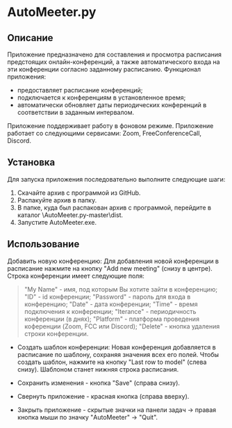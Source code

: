 # AutoMeeter.py

## Описание

Приложение предназначено для составления и просмотра расписания предстоящих онлайн-конференций, а также автоматического входа на эти конференции согласно заданному расписанию.
Функционал приложения:
- предоставляет расписание конференций;
- подключается к конференциям в установленное время;
- автоматически обновляет даты периодических конференций в соответствии в заданным интервалом.

Приложение поддерживает работу в фоновом режиме.
Приложение работает со следующими сервисами: Zoom, FreeConferenceCall, Discord.


## Установка

Для запуска приложения последовательно выполните следующие шаги:
1. Скачайте архив с программой из GitHub.
2. Распакуйте архив в папку.
3. В папке, куда был распакован архив с программой, перейдите в каталог \AutoMeeter.py-master\dist.
4. Запустите AutoMeeter.exe.


## Использование

Добавить новую конференцию:
Для добавления новой конференции в расписание нажмите на кнопку "Add new meeting" (снизу в центре).
Строка конференции имеет следующие поля:
  > "My Name" - имя, под которым Вы хотите зайти в конференцию;
  > "ID" - id конференции;
  > "Password" - пароль для входа в конференцию;
  > "Date" - дата конференции;
  > "Time" - время подключения к конференции;
  > "Iterance" - периодичность конференции (в днях);
  > "Platform" - платформа проведения коференции (Zoom, FCC или Discord);
  > "Delete" - кнопка удаления строки конференции.

* Создать шаблон конференции:
Новая конференция добавляется в расписание по шаблону, сохраняя значения всех его полей. Чтобы создать шаблон, нажмите на кнопку "Last row to model" (слева снизу). Шаблоном станет нижняя строка расписания.

* Сохранить изменения - кнопка "Save" (справа снизу).

* Свернуть приложение - красная кнопка (справа вверху).

* Закрыть приложение - скрытые значки на панели задач -> правая кнопка мыши по значку "AutoMeeter" -> "Quit".
